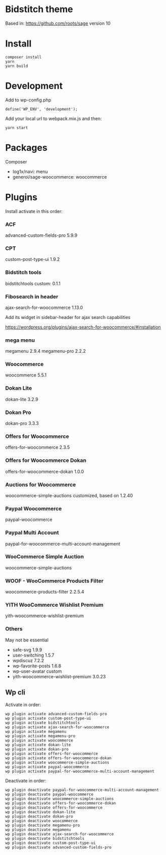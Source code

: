 # Bidstitch theme

Based in: https://github.com/roots/sage version 10

# Install

```
composer install
yarn
yarn build
```

# Development

Add to wp-config.php

`define('WP_ENV', 'development');`


Add your local url to webpack.mix.js and then:

```
yarn start
```

# Packages

Composer

- log1x/navi: menu
- generoi/sage-woocommerce: woocommerce

# Plugins

Install activate in this order:

### ACF

advanced-custom-fields-pro 5.9.9

### CPT

custom-post-type-ui 1.9.2

### Bidstitch tools

bidstitchtools custom: 0.1.1

### Fibosearch in header

ajax-search-for-woocommerce 1.13.0

Add its widget in sidebar-header for ajax search capabilities

https://wordpress.org/plugins/ajax-search-for-woocommerce/#installation

### mega menu

megamenu 2.9.4
megamenu-pro 2.2.2

### Woocommerce

woocommerce 5.5.1

### Dokan Lite

dokan-lite 3.2.9

### Dokan Pro

dokan-pro 3.3.3

### Offers for Woocommerce

offers-for-woocommerce 2.3.5

### Offers for Woocommerce Dokan

offers-for-woocommerce-dokan 1.0.0

### Auctions for Woocommerce

woocommerce-simple-auctions customized, based on 1.2.40 

### Paypal Woocommerce

paypal-woocommerce

### Paypal Multi Account

paypal-for-woocommerce-multi-account-management

### WooCommerce Simple Auction

woocommerce-simple-auctions

### WOOF - WooCommerce Products Filter

woocommerce-products-filter 2.2.5.4

### YITH WooCommerce Wishlist Premium

yith-woocommerce-wishlist-premium

### Others

May not be essential

- safe-svg 1.9.9
- user-switching 1.5.7
- wpdiscuz 7.2.2
- wp-favorite-posts 1.6.8
- wp-user-avatar custom
- yith-woocommerce-wishlist-premium 3.0.23

## Wp cli

Activate in order:

```
wp plugin activate advanced-custom-fields-pro
wp plugin activate custom-post-type-ui
wp plugin activate bidstitchtools
wp plugin activate ajax-search-for-woocommerce
wp plugin activate megamenu
wp plugin activate megamenu-pro
wp plugin activate woocommerce
wp plugin activate dokan-lite
wp plugin activate dokan-pro
wp plugin activate offers-for-woocommerce
wp plugin activate offers-for-woocommerce-dokan
wp plugin activate woocommerce-simple-auctions
wp plugin activate paypal-woocommerce
wp plugin activate paypal-for-woocommerce-multi-account-management
```

Deactivate in order:

```
wp plugin deactivate paypal-for-woocommerce-multi-account-management
wp plugin deactivate paypal-woocommerce
wp plugin deactivate woocommerce-simple-auctions
wp plugin deactivate offers-for-woocommerce-dokan
wp plugin deactivate offers-for-woocommerce
wp plugin deactivate dokan-lite
wp plugin deactivate dokan-pro
wp plugin deactivate woocommerce
wp plugin deactivate megamenu-pro
wp plugin deactivate megamenu
wp plugin deactivate ajax-search-for-woocommerce
wp plugin deactivate bidstitchtools
wp plugin deactivate custom-post-type-ui
wp plugin deactivate advanced-custom-fields-pro
```
